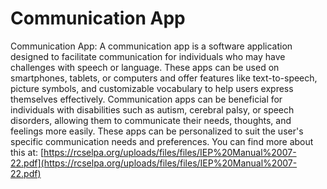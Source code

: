# Communication App
Communication App: A communication app is a software application designed to facilitate communication for individuals who may have challenges with speech or language. These apps can be used on smartphones, tablets, or computers and offer features like text-to-speech, picture symbols, and customizable vocabulary to help users express themselves effectively. Communication apps can be beneficial for individuals with disabilities such as autism, cerebral palsy, or speech disorders, allowing them to communicate their needs, thoughts, and feelings more easily. These apps can be personalized to suit the user's specific communication needs and preferences.
You can find more about this at: [https://rcselpa.org/uploads/files/files/IEP%20Manual%2007-22.pdf](https://rcselpa.org/uploads/files/files/IEP%20Manual%2007-22.pdf)